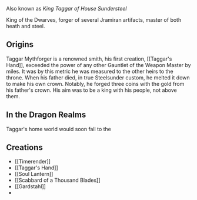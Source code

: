 Also known as *King Taggar of House Sundersteel*

King of the Dwarves, forger of several Jramiran artifacts, master of both heath and steel. 

## Origins
Taggar Mythforger is a renowned smith, his first creation, [[Taggar's Hand]], exceeded the power of any other Gauntlet of the Weapon Master by miles. It was by this metric he was measured to the other heirs to the throne. When his father died, in true Steelsunder custom, he melted it down to make his own crown. Notably, he forged three coins with the gold from his father's crown. His aim was to be a king with his people, not above them.

## In the Dragon Realms
Taggar's home world would soon fall to the 

## Creations
- [[Timerender]] 
- [[Taggar's Hand]]
- [[Soul Lantern]]
- [[Scabbard of a Thousand Blades]]
- [[Gardstahl]]
- 